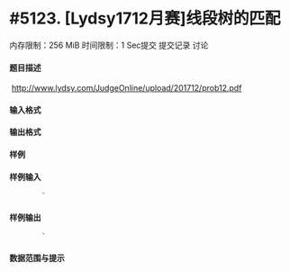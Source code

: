 
# #5123. [Lydsy1712月赛]线段树的匹配
内存限制：256 MiB 时间限制：1 Sec提交 提交记录 讨论
#### 题目描述
 http://www.lydsy.com/JudgeOnline/upload/201712/prob12.pdf
#### 输入格式

#### 输出格式

#### 样例

#### 样例输入

			`
#### 样例输出

			`
#### 数据范围与提示

